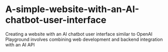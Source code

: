 # A-simple-website-with-an-AI-chatbot-user-interface
Creating a website with an AI chatbot user interface similar to OpenAI Playground involves combining web development and backend integration with an AI API
